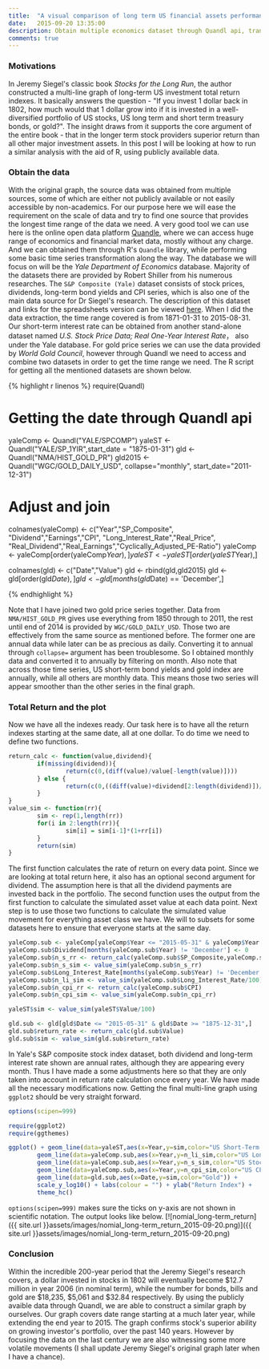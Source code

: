 ```yaml
---
title:  "A visual comparison of long term US financial assets performance"
date:   2015-09-20 13:35:00
description: Obtain multiple economics dataset through Quandl api, transform and plot a multi-line graph to compare the total return for US stocks, Bonds, CPI and Gold price, over a period from 1875 to 2015.
comments: true
---
```


### Motivations

In Jeremy Siegel's classic book _Stocks for the Long Run_, the author constructed a multi-line graph of long-term US investment total return indexes. It basically answers the question - "If you invest 1 dollar back in 1802, how much would that 1 dollar grow into if it is invested in a well-diversified portfolio of US stocks, US long term and short term treasury bonds, or gold?". The insight draws from it supports the core argument of the entire book - that in the longer term stock providers superior return than all other major investment assets. In this post I will be looking at how to run a similar analysis with the aid of R, using publicly available data.

### Obtain the data

With the original graph, the source data was obtained from multiple sources, some of which are either not publicly available or not easily accessible by non-academics. For our purpose here we will ease the requirement on the scale of data and try to find one source that provides the longest time range of the data we need. A very good tool we can use here is the online open data platform [Quandle](https://www.quandl.com/), where we can access huge range of economics and financial market data, mostly without any charge. And we can obtained them through R's `Quandle` library, while performing some basic time series transformation along the way. The database we will focus on will be the _Yale Department of Economics_ database. Majority of the datasets there are provided by Robert Shiller from his numerous researches. The `S&P Composite (Yale)` dataset consists of stock prices, dividends, long-term bond yields and CPI series, which is also one of the main data source for Dr Siegel's research. The description of this dataset and links for the spreadsheets version can be viewed [here](http://www.econ.yale.edu/~shiller/data.htm). When I did the data extraction, the time range covered is from 1871-01-31 to 2015-08-31. Our short-term interest rate can be obtained from another stand-alone dataset named _U.S. Stock Price Data; Real One-Year Interest Rate_， also under the Yale database. For gold price series we can use the data provided by _World Gold Council_, however through Quandl we need to access and combine two datasets in order to get the time range we need. The R script for getting all the mentioned datasets are shown below.

{% highlight r linenos %}
require(Quandl)

# Getting the date through Quandl api

yaleComp <- Quandl("YALE/SPCOMP")
yaleST <- Quandl("YALE/SP_1YIR",start_date = "1875-01-31")
gld <- Quandl("NMA/HIST_GOLD_PR")
gld2015 <- Quandl("WGC/GOLD_DAILY_USD", collapse="monthly", start_date="2011-12-31")

# Adjust and join

colnames(yaleComp) <- c("Year","SP_Composite",
                        "Dividend","Earnings","CPI",
                        "Long_Interest_Rate","Real_Price",
                        "Real_Dividend","Real_Earnings","Cyclically_Adjusted_PE-Ratio")
yaleComp <- yaleComp[order(yaleComp$Year),]
yaleST <- yaleST[order(yaleST$Year),]

colnames(gld) <- c("Date","Value")
gld <- rbind(gld,gld2015)
gld <- gld[order(gld$Date),]
gld <- gld[months(gld$Date) == 'December',]

{% endhighlight %}

Note that I have joined two gold price series together. Data from `NMA/HIST_GOLD_PR` gives use everything from 1850 through to 2011, the rest until end of 2014 is provided by `WGC/GOLD_DAILY_USD`. Those two are effectively from the same source as mentioned before. The former one are annual data while later can be as precious as daily. Converting it to annual through `collapse=` argument has been troublesome. So I obtained monthly data and converted it to annually by filtering on month. Also note that across those time series, US short-term bond yields and gold index are annually, while all others are monthly data. This means those two series will appear smoother than the other series in the final graph.

### Total Return and the plot

Now we have all the indexes ready. Our task here is to have all the return indexes starting at the same date, all at one dollar. To do time we need to define two functions.

``` r
return_calc <- function(value,dividend){
        if(missing(dividend)){
                return(c(0,(diff(value)/value[-length(value)])))
        } else {
                return(c(0,((diff(value)+dividend[2:length(dividend)])/value[-length(value)])))
        }
}
value_sim <- function(rr){
        sim <- rep(1,length(rr))
        for(i in 2:length(rr)){
                sim[i] = sim[i-1]*(1+rr[i])
        }
        return(sim) 
}
```

The first function calculates the rate of return on every data point. Since we are looking at total return here, it also has an optional second argument for dividend. The assumption here is that all the dividend payments are invested back in the portfolio. The second function uses the output from the first function to calculate the simulated asset value at each data point. Next step is to use those two functions to calculate the simulated value movement for everything asset class we have. We will to subsets for some datasets here to ensure that everyone starts at the same day.

``` r
yaleComp.sub <- yaleComp[yaleComp$Year <= "2015-05-31" & yaleComp$Year >= "1875-12-31",]
yaleComp.sub$Dividend[months(yaleComp.sub$Year) != 'December'] <- 0
yaleComp.sub$n_s_rr <- return_calc(yaleComp.sub$SP_Composite,yaleComp.sub$Dividend)
yaleComp.sub$n_s_sim <- value_sim(yaleComp.sub$n_s_rr)
yaleComp.sub$Long_Interest_Rate[months(yaleComp.sub$Year) != 'December'] <- 0
yaleComp.sub$n_li_sim <- value_sim(yaleComp.sub$Long_Interest_Rate/100)
yaleComp.sub$n_cpi_rr <- return_calc(yaleComp.sub$CPI)
yaleComp.sub$n_cpi_sim <- value_sim(yaleComp.sub$n_cpi_rr)

yaleST$sim <- value_sim(yaleST$Value/100)

gld.sub <- gld[gld$Date <= "2015-05-31" & gld$Date >= "1875-12-31",]
gld.sub$return_rate <- return_calc(gld.sub$Value)
gld.sub$sim <- value_sim(gld.sub$return_rate)
```

In Yale's S&P composite stock index dataset, both dividend and long-term interest rate shown are annual rates, although they are appearing every month. Thus I have made a some adjustments here so that they are only taken into account in return rate calculation once every year. We have made all the necessary modifications now. Getting the final multi-line graph using `ggplot2` should be very straight forward.

``` r
options(scipen=999)

require(ggplot2)
require(ggthemes)

ggplot() + geom_line(data=yaleST,aes(x=Year,y=sim,color="US Short-Term Interest Rate")) +
        geom_line(data=yaleComp.sub,aes(x=Year,y=n_li_sim,color="US Long-Term Interest Rate")) +
        geom_line(data=yaleComp.sub,aes(x=Year,y=n_s_sim,color="US Stock")) +
        geom_line(data=yaleComp.sub,aes(x=Year,y=n_cpi_sim,color="US CPI")) +
        geom_line(data=gld.sub,aes(x=Date,y=sim,color="Gold")) +
        scale_y_log10() + labs(colour = "") + ylab("Return Index") +
        theme_hc()
```

`options(scipen=999)` makes sure the ticks on y-axis are not shown in scientific notation. The output looks like below. [![nomial_long-term_return]({{ site.url }}assets/images/nomial_long-term_return_2015-09-20.png)]({{ site.url }}assets/images/nomial_long-term_return_2015-09-20.png) 

### Conclusion

Within the incredible 200-year period that the Jeremy Siegel's research covers, a dollar invested in stocks in 1802 will eventually become $12.7 million in year 2006 (in nominal term), while the number for bonds, bills and gold are $18,235, $5,061 and $32.84 respectively. By using the publicly avaible data through Quandl, we are able to construct a similar graph by ourselves. Our graph covers date range starting at a much later year, while extending the end year to 2015\. The graph confirms stock's superior ability on growing investor's portfolio, over the past 140 years. However by focusing the data on the last century we are also witnessing some more volatile movements (I shall update Jeremy Siegel's original graph later when I have a chance).